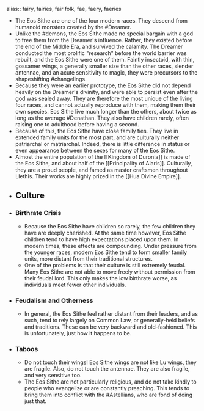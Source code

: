 alias:: fairy, fairies, fair folk, fae, faery, faeries

- The Eos Sithe are one of the four modern races. They descend from humanoid monsters created by the #Dreamer.
- Unlike the #demons, the Eos Sithe made no special bargain with a god to free them from the Dreamer's influence. Rather, they existed before the end of the Middle Era, and survived the calamity. The Dreamer conducted the most prolific "research" before the world barrier was rebuilt, and the Eos Sithe were one of them. Faintly insectoid, with thin, gossamer wings, a generally smaller size than the other races, slender antennae, and an acute sensitivity to magic, they were precursors to the shapeshifting #changelings.
- Because they were an earlier prototype, the Eos Sithe did not depend heavily on the Dreamer's divinity, and were able to persist even after the god was sealed away. They are therefore the most unique of the living four races, and cannot actually reproduce with them, making them their own species. Eos Sithe live much longer than the others, about twice as long as the average #Denathan. They also have children rarely, often raising one to adulthood before having a second.
- Because of this, the Eos Sithe have close family ties. They live in extended family units for the most part, and are culturally neither patriarchal or matriarchal. Indeed, there is little difference in status or even appearance between the sexes for many of the Eos Sithe.
- Almost the entire population of the [[Kingdom of Duronia]] is made of the Eos Sithe, and about half of the [[Principality of Alaris]]. Culturally, they are a proud people, and famed as master craftsmen throughout Llethis. Their works are highly prized in the [[Hua Divine Empire]].
- ## Culture
- ### Birthrate Crisis
	- Because the Eos Sithe have children so rarely, the few children they have are deeply cherished. At the same time however, Eos Sithe children tend to have high expectations placed upon them. In modern times, these effects are compounding. Under pressure from the younger races, modern Eos Sithe tend to form smaller family units, more distant from their traditional structures.
	- One of the problems is that their culture is still extremely feudal. Many Eos Sithe are not able to move freely without permission from their feudal lord. This only makes the low birthrate worse, as individuals meet fewer other individuals.
- ### Feudalism and Otherness
	- In general, the Eos Sithe feel rather distant from their leaders, and as such, tend to rely largely on Common Law, or generally-held beliefs and traditions. These can be very backward and old-fashioned. This is unfortunately, just how it happens to be.
- ### Taboos
	- Do not touch their wings! Eos Sithe wings are not like Lu wings, they are fragile. Also, do not touch the antennae. They are also fragile, and very sensitive too.
	- The Eos Sithe are not particularly religious, and do not take kindly to people who evangelize or are constantly preaching. This tends to bring them into conflict with the #Astellians, who are fond of doing just that.